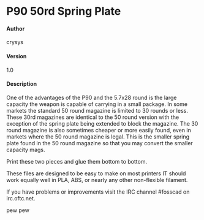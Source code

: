 # P90 50rd Spring Plate

#### Author 
crysys 

#### Version 
1.0

#### Description
One of the advantages of the P90 and the 5.7x28 round is the large capacity the weapon is capable of carrying in a small package. In some markets the standard 50 round magazine is limited to 30 rounds or less. These 30rd magazines are identical to the 50 round version with the exception of the spring plate being extended to block the magazine. The 30 round magazine is also sometimes cheaper or more easily found, even in markets where the 50 round magazine is legal. This is the smaller spring plate found in the 50 round magazine so that you may convert the smaller capacity mags.  

Print these two pieces and glue them bottom to bottom.

These files are designed to be easy to make on most printers  IT should work equally well in PLA, ABS, or nearly any other non-flexible filament.

If you have problems or improvements visit the IRC channel #fosscad on irc.oftc.net.

pew pew
